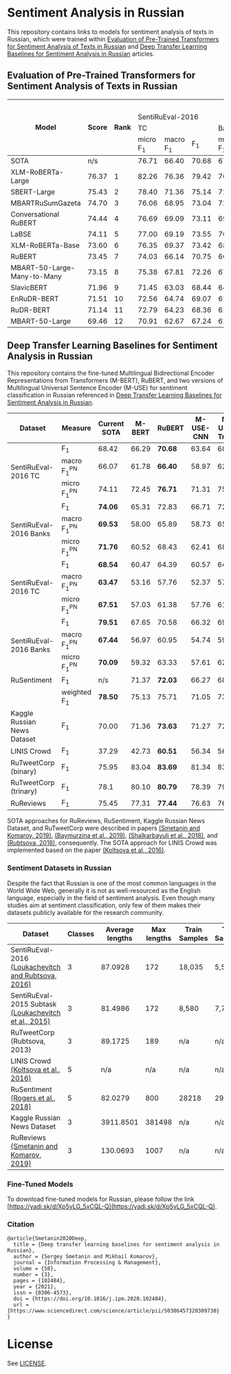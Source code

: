 # Sentiment Analysis in Russian
This repository contains links to models for sentiment analysis of texts in Russian, which were trained within [Evaluation of Pre-Trained Transformers for Sentiment Analysis of Texts in Russian]() and [Deep Transfer Learning Baselines for Sentiment Analysis in Russian](https://www.sciencedirect.com/science/article/abs/pii/S0306457320309730) articles.

## Evaluation of Pre-Trained Transformers for Sentiment Analysis of Texts in Russian

<table>
<thead>
  <tr>
    <th rowspan="4">Model</th>
    <th rowspan="4">Score<br></th>
    <th rowspan="4">Rank</th>
    <th colspan="12">Dataset</th>
  </tr>
  <tr>
    <td colspan="6">SentiRuEval-2016<br></td>
    <td colspan="2" rowspan="2">RuSentiment</td>
    <td rowspan="2">KRND</td>
    <td rowspan="2">LINIS Crowd</td>
    <td rowspan="2">RuTweetCorp</td>
    <td rowspan="2">RuReviews</td>
  </tr>
  <tr>
    <td colspan="3">TC</td>
    <td colspan="3">Banks</td>
  </tr>
  <tr>
    <td>micro F<sub>1</sub></td>
    <td>macro F<sub>1</sub></td>
    <td>F<sub>1</sub></td>
    <td>micro F<sub>1</sub></td>
    <td>macro F<sub>1</sub></td>
    <td>F<sub>1</sub></td>
    <td>wighted F<sub>1</sub></td>
    <td>F<sub>1</sub></td>
    <td>F<sub>1</sub></td>
    <td>F<sub>1</sub></td>
    <td>F<sub>1</sub></td>
    <td>F<sub>1</sub></td>
  </tr>
</thead>
<tbody>
  <tr>
    <td>SOTA</td>
    <td>n/s</td>
    <td></td>
    <td>76.71</td>
    <td>66.40</td>
    <td>70.68</td>
    <td>67.51</td>
    <td>69.53</td>
    <td>74.06</td>
    <td>78.50</td>
    <td>n/s</td>
    <td>73.63</td>
    <td>60.51</td>
    <td>83.68</td>
    <td>77.44</td>
  </tr>
  <tr>
    <td>XLM-RoBERTa-Large</td>
    <td>76.37</td>
    <td>1</td>
    <td>82.26</td>
    <td>76.36</td>
    <td>79.42</td>
    <td>76.35</td>
    <td>76.08</td>
    <td>80.89</td>
    <td>78.31</td>
    <td>75.27</td>
    <td>75.17</td>
    <td>60.03</td>
    <td>88.91</td>
    <td>78.81</td>
  </tr>
  <tr>
    <td>SBERT-Large</td>
    <td>75.43</td>
    <td>2</td>
    <td>78.40</td>
    <td>71.36</td>
    <td>75.14</td>
    <td>72.39</td>
    <td>71.87</td>
    <td>77.72</td>
    <td>78.58</td>
    <td>75.85</td>
    <td>74.20</td>
    <td>60.64</td>
    <td>88.66</td>
    <td>77.41</td>
  </tr>
  <tr>
    <td>MBARTRuSumGazeta</td>
    <td>74.70</td>
    <td>3</td>
    <td>76.06</td>
    <td>68.95</td>
    <td>73.04</td>
    <td>72.34</td>
    <td>71.93</td>
    <td>77.83</td>
    <td>76.71</td>
    <td>73.56</td>
    <td>74.18</td>
    <td>60.54</td>
    <td>87.22</td>
    <td>77.51</td>
  </tr>
  <tr>
    <td>Conversational RuBERT</td>
    <td>74.44</td>
    <td>4</td>
    <td>76.69</td>
    <td>69.09</td>
    <td>73.11</td>
    <td>69.44</td>
    <td>68.68</td>
    <td>75.56</td>
    <td>77.31</td>
    <td>74.40</td>
    <td>73.10</td>
    <td>59.95</td>
    <td>87.86</td>
    <td>77.78</td>
  </tr>
  <tr>
    <td>LaBSE</td>
    <td>74.11</td>
    <td>5</td>
    <td>77.00</td>
    <td>69.19</td>
    <td>73.55</td>
    <td>70.34</td>
    <td>69.83</td>
    <td>76.38</td>
    <td>74.94</td>
    <td>70.84</td>
    <td>73.20</td>
    <td>59.52</td>
    <td>87.89</td>
    <td>78.47</td>
  </tr>
  <tr>
    <td>XLM-RoBERTa-Base</td>
    <td>73.60</td>
    <td>6</td>
    <td>76.35</td>
    <td>69.37</td>
    <td>73.42</td>
    <td>68.45</td>
    <td>67.45</td>
    <td>74.05</td>
    <td>74.26</td>
    <td>70.44</td>
    <td>71.40</td>
    <td>60.19</td>
    <td>87.90</td>
    <td>78.28</td>
  </tr>
  <tr>
    <td>RuBERT</td>
    <td>73.45</td>
    <td>7</td>
    <td>74.03</td>
    <td>66.14</td>
    <td>70.75</td>
    <td>66.46</td>
    <td>66.40</td>
    <td>73.37</td>
    <td>75.49</td>
    <td>71.86</td>
    <td>72.15</td>
    <td>60.55</td>
    <td>86.99</td>
    <td>77.41</td>
  </tr>
  <tr>
    <td>MBART-50-Large-Many-to-Many</td>
    <td>73.15</td>
    <td>8</td>
    <td>75.38</td>
    <td>67.81</td>
    <td>72.26</td>
    <td>67.13</td>
    <td>66.97</td>
    <td>73.85</td>
    <td>74.78</td>
    <td>70.98</td>
    <td>71.98</td>
    <td>59.20</td>
    <td>87.05</td>
    <td>77.24</td>
  </tr>
  <tr>
    <td>SlavicBERT</td>
    <td>71.96</td>
    <td>9</td>
    <td>71.45</td>
    <td>63.03</td>
    <td>68.44</td>
    <td>64.32</td>
    <td>63.99</td>
    <td>71.31</td>
    <td>72.13</td>
    <td>67.57</td>
    <td>72.54</td>
    <td>58.70</td>
    <td>86.43</td>
    <td>77.16</td>
  </tr>
  <tr>
    <td>EnRuDR-BERT</td>
    <td>71.51</td>
    <td>10</td>
    <td>72.56</td>
    <td>64.74</td>
    <td>69.07</td>
    <td>61.44</td>
    <td>60.21</td>
    <td>68.34</td>
    <td>74.19</td>
    <td>69.94</td>
    <td>69.33</td>
    <td>56.55</td>
    <td>87.12</td>
    <td>77.95</td>
  </tr>
  <tr>
    <td>RuDR-BERT</td>
    <td>71.14</td>
    <td>11</td>
    <td>72.79</td>
    <td>64.23</td>
    <td>68.36</td>
    <td>61.86</td>
    <td>60.92</td>
    <td>68.48</td>
    <td>74.65</td>
    <td>70.63</td>
    <td>68.74</td>
    <td>54.45</td>
    <td>87.04</td>
    <td>77.91</td>
  </tr>
  <tr>
    <td>MBART-50-Large</td>
    <td>69.46</td>
    <td>12</td>
    <td>70.91</td>
    <td>62.67</td>
    <td>67.24</td>
    <td>61.12</td>
    <td>60.25</td>
    <td>68.41</td>
    <td>72.88</td>
    <td>68.63</td>
    <td>70.52</td>
    <td>46.39</td>
    <td>86.48</td>
    <td>77.52</td>
  </tr>
</tbody>
</table>

## Deep Transfer Learning Baselines for Sentiment Analysis in Russian

This repository contains the fine-tuned Multilingual Bidirectional Encoder Representations from Transformers (M-BERT), RuBERT, and two versions of Multilingual Universal Sentence Encoder (M-USE) for sentiment classification in Russian referenced in [Deep Transfer Learning Baselines for Sentiment Analysis in Russian](https://www.sciencedirect.com/science/article/abs/pii/S0306457320309730).

<div class="tg-wrap"><table>
<thead>
  <tr>
    <th>Dataset</th>
    <th>Measure</th>
    <th>Current SOTA</th>
    <th>M-BERT</th>
    <th>RuBERT</th>
    <th>M-USE-CNN</th>
    <th>M-USE-Trans</th>
  </tr>
</thead>
<tbody>
  <tr>
    <td rowspan="3">SentiRuEval-2016 TC</td>
    <td>F<sub>1</sub></td>
    <td>68.42</td>
    <td>66.29<br></td>
    <td><b>70.68</b><br></td>
    <td>63.64</td>
    <td>68.27</td>
  </tr>
  <tr>
    <td>macro F<sub>1</sub><sup>PN</sup></td>
    <td>66.07</td>
    <td>61.78</td>
    <td><b>66.40</b></td>
    <td>58.97</td>
    <td>62.77</td>
  </tr>
  <tr>
    <td>micro F<sub>1</sub><sup>PN</sup></td>
    <td>74.11</td>
    <td>72.45</td>
    <td><b>76.71</b></td>
    <td>71.31</td>
    <td>75.00</td>
  </tr>
  <tr>
    <td rowspan="3">SentiRuEval-2016 Banks</td>
    <td>F<sub>1</sub></td>
    <td><b>74.06</b></td>
    <td>65.31</td>
    <td>72.83</td>
    <td>66.71</td>
    <td>72.40</td>
  </tr>
  <tr>
    <td>macro F<sub>1</sub><sup>PN</sup></td>
    <td><b>69.53</b></td>
    <td>58.00</td>
    <td>65.89</td>
    <td>58.73</td>
    <td>65.04</td>
  </tr>
  <tr>
    <td>micro F<sub>1</sub><sup>PN</sup></td>
    <td><b>71.76</b></td>
    <td>60.52</td>
    <td>68.43</td>
    <td>62.41</td>
    <td>68.21</td>
  </tr>
  <tr>
    <td rowspan="3">SentiRuEval-2016 TC</td>
    <td>F<sub>1</sub></td>
    <td><b>68.54</b></td>
    <td>60.47</td>
    <td>64.39</td>
    <td>60.57</td>
    <td>64.28</td>
  </tr>
  <tr>
    <td>macro F<sub>1</sub><sup>PN</sup></td>
    <td><b>63.47</b></td>
    <td>53.16</td>
    <td>57.76</td>
    <td>52.37</td>
    <td>57.60</td>
  </tr>
  <tr>
    <td>micro F<sub>1</sub><sup>PN</sup></td>
    <td><b>67.51</b></td>
    <td>57.03</td>
    <td>61.38</td>
    <td>57.76</td>
    <td>61.18</td>
  </tr>
  <tr>
    <td rowspan="3">SentiRuEval-2016 Banks</td>
    <td>F<sub>1</sub></td>
    <td><b>79.51</b></td>
    <td>67.65</td>
    <td>70.58</td>
    <td>66.32</td>
    <td>69.62</td>
  </tr>
  <tr>
    <td>macro F<sub>1</sub><sup>PN</sup></td>
    <td><b>67.44</b></td>
    <td>56.97</td>
    <td>60.95</td>
    <td>54.74</td>
    <td>59.12</td>
  </tr>
  <tr>
    <td>micro F<sub>1</sub><sup>PN</sup></td>
    <td><b>70.09</b></td>
    <td>59.32</td>
    <td>63.33</td>
    <td>57.61</td>
    <td>62.17</td>
  </tr>
  <tr>
    <td>RuSentiment</td>
    <td>F<sub>1</sub></td>
    <td>n/s</td>
    <td>71.37</td>
    <td><b>72.03</b></td>
    <td>66.27</td>
    <td>68.60</td>
  </tr>
  <tr>
    <td></td>
    <td>weighted F<sub>1</sub></td>
    <td><b>78.50</b></td>
    <td>75.13</td>
    <td>75.71</td>
    <td>71.05</td>
    <td>73.42</td>
  </tr>
  <tr>
    <td>Kaggle Russian News Dataset</td>
    <td>F<sub>1</sub></td>
    <td>70.00</td>
    <td>71.36</td>
    <td><b>73.63</b></td>
    <td>71.27</td>
    <td>72.66</td>
  </tr>
  <tr>
    <td>LINIS Crowd</td>
    <td>F<sub>1</sub></td>
    <td>37.29</td>
    <td>42.73</td>
    <td><b>60.51</b></td>
    <td>56.34</td>
    <td>56.95</td>
  </tr>
  <tr>
    <td>RuTweetCorp (binary)</td>
    <td>F<sub>1</sub></td>
    <td>75.95</td>
    <td>83.04</td>
    <td><b>83.69</b></td>
    <td>81.34</td>
    <td>83.17</td>
  </tr>
  <tr>
    <td>RuTweetCorp (trinary)</td>
    <td>F<sub>1</sub></td>
    <td>78.1</td>
    <td>80.10</td>
    <td><b>80.79</b></td>
    <td>78.39</td>
    <td>79.69</td>
  </tr>
  <tr>
    <td>RuReviews</td>
    <td>F<sub>1</sub></td>
    <td>75.45</td>
    <td>77.31</td>
    <td><b>77.44</b></td>
    <td>76.63</td>
    <td>76.94</td>
  </tr>
</tbody>
</table></div>

SOTA approaches for RuReviews, RuSentiment, Kaggle Russian News Dataset, and RuTweetCorp were described in papers [(Smetanin and Komarov, 2019)](https://ieeexplore.ieee.org/document/8807792), [(Baymurzina et al., 2019)](http://www.dialog-21.ru/media/4586/baymurzinadrplusetal-015.pdf), [(Shalkarbayuli et al., 2018)](https://iopscience.iop.org/article/10.1088/1742-6596/1117/1/012002), and [(Rubtsova, 2018)](https://www.mdpi.com/2078-2489/9/8/184), consequently. The SOTA approach for LINIS Crowd was implemented based on the paper [(Koltsova et al., 2016)](https://publications.hse.ru/en/chapters/192815883).

### Sentiment Datasets in Russian
Despite the fact that Russian is one of the most common languages in the World Wide Web, generally it is not as well-resourced as the English language, especially in the field of sentiment analysis. Even though many studies aim at sentiment classification, only few of them makes their datasets publicly available for the research community.


| Dataset  | Classes | Average lengths | Max lengths | Train Samples | Test Samples | Overall Samples | Download Link |
| ------------- | ------------- | ------------- | ------------- | ------------- | ------------- | ------------- | ------------- |
| SentiRuEval-2016 [(Loukachevitch and Rubtsova, 2016)](http://www.dialog-21.ru/media/3410/loukachevitchnvrubtsovayv.pdf) | 3 | 87.0928 | 172 | 18,035 | 5,560 | 23,595 | [Project page](http://www.dialog-21.ru/evaluation/2016/sentiment/) |
| SentiRuEval-2015 Subtask [(Loukachevitch et al., 2015)](http://www.dialog-21.ru/media/1024/loukachevitchnvetal.pdf) | 3 | 81.4986 | 172 | 8,580  | 7,738 | 16,318 | [Project page](http://www.dialog-21.ru/evaluation/2015/sentiment/) |
| RuTweetCorp (Rubtsova, 2013)| 3 | 89.1725 | 189 | n/a | n/a | 334836 | [Project page](http://study.mokoron.com) |
| LINIS Crowd [(Koltsova et al., 2016)](https://publications.hse.ru/en/chapters/192815883)| 5  |  n/a  |  n/a  |  n/a  |  n/a  |  n/a  | [Project page](http://linis-crowd.org) |
| RuSentiment [(Rogers et al., 2018)](https://www.aclweb.org/anthology/C18-1064/)| 5 | 82.0279 | 800 | 28218 | 2967 | 31185 | [Project page](http://text-machine.cs.uml.edu/projects/rusentiment) |
| Kaggle Russian News Dataset | 3 | 3911.8501 | 381498 | n/a | n/a | 8263 | [Kaggle page](https://www.kaggle.com/c/sentiment-analysis-in-russian) |
| RuReviews [(Smetanin and Komarov, 2019)](https://ieeexplore.ieee.org/document/8807792) | 3 | 130.0693 | 1007 | n/a | n/a | 90,000 | [GitHub page](https://github.com/sismetanin/rureviews) |


### Fine-Tuned Models
To download fine-tuned models for Russian, please follow the link [https://yadi.sk/d/Xp5vLG_5xCQL-Q](https://yadi.sk/d/Xp5vLG_5xCQL-Q).

### Citation
```
@article{Smetanin2020Deep,
  title = {Deep transfer learning baselines for sentiment analysis in Russian},
  author = {Sergey Smetanin and Mikhail Komarov},
  journal = {Information Processing & Management},
  volume = {58},
  number = {3},
  pages = {102484},
  year = {2021},
  issn = {0306-4573},
  doi = {https://doi.org/10.1016/j.ipm.2020.102484},
  url = {https://www.sciencedirect.com/science/article/pii/S0306457320309730}
}
```

# License
See [LICENSE](LICENSE.txt).
